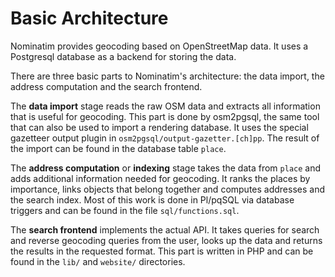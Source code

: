 # Basic Architecture

Nominatim provides geocoding based on OpenStreetMap data. It uses a Postgresql
database as a backend for storing the data.

There are three basic parts to Nominatim's architecture: the data import,
the address computation and the search frontend.

The __data import__ stage reads the raw OSM data and extracts all information
that is useful for geocoding. This part is done by osm2pgsql, the same tool
that can also be used to import a rendering database. It uses the special
gazetteer output plugin in `osm2pgsql/output-gazetter.[ch]pp`. The result of
the import can be found in the database table `place`.

The __address computation__ or __indexing__ stage takes the data from `place`
and adds additional information needed for geocoding. It ranks the places by
importance, links objects that belong together and computes addresses and
the search index. Most of this work is done in Pl/pqSQL via database triggers
and can be found in the file `sql/functions.sql`.

The __search frontend__ implements the actual API. It takes queries for
search and reverse geocoding queries from the user, looks up the data and
returns the results in the requested format. This part is written in PHP
and can be found in the `lib/` and `website/` directories.
